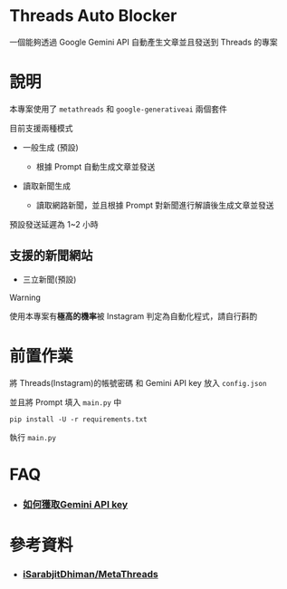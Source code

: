 # Threads Auto Blocker
一個能夠透過 Google Gemini API 自動產生文章並且發送到 Threads 的專案

# 說明
本專案使用了 `metathreads` 和 `google-generativeai` 兩個套件

目前支援兩種模式
- 一般生成 (預設)
    - 根據 Prompt 自動生成文章並發送

- 讀取新聞生成
    - 讀取網路新聞，並且根據 Prompt 對新聞進行解讀後生成文章並發送

預設發送延遲為 1~2 小時

## 支援的新聞網站
- 三立新聞(預設)

> [!WARNING]  
> 使用本專案有**極高的機率**被 Instagram 判定為自動化程式，請自行斟酌

# 前置作業
將 Threads(Instagram)的帳號密碼 和 Gemini API key 放入 `config.json`

並且將 Prompt 填入 `main.py` 中

```
pip install -U -r requirements.txt
```

執行 `main.py`

# FAQ
- ### [如何獲取Gemini API key](https://github.com/imyimang/discord-gemini-chat-bot/blob/main/docs/zh/q2.md)

# 參考資料
- ### [iSarabjitDhiman/MetaThreads](https://github.com/iSarabjitDhiman/MetaThreads)